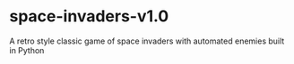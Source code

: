# space-invaders-v1.0
A retro style classic game of space invaders with automated enemies built in Python
